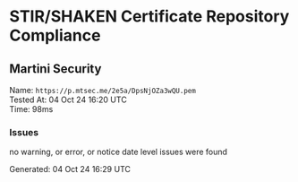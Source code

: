 # STIR/SHAKEN Certificate Repository Compliance

## Martini Security

Name: `https://p.mtsec.me/2e5a/DpsNjOZa3wQU.pem`\
Tested At: 04 Oct 24 16:20 UTC\
Time: 98ms

### Issues

no warning, or error, or notice date level issues were found

Generated: 04 Oct 24 16:29 UTC